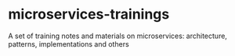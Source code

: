 # microservices-trainings
A set of training notes and materials on microservices: architecture, patterns, implementations and others
